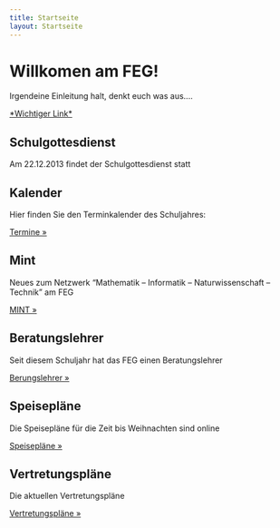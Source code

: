 ```yaml
---
title: Startseite
layout: Startseite
---
```



<!-- Jumbotron -->
<div class="jumbotron">
  <h1>Willkomen am FEG!</h1>
  <p class="lead">Irgendeine Einleitung halt, denkt euch was aus....</p>
  <p><a class="btn btn-lg btn-success" href="#" role="button">*Wichtiger Link*</a></p>
</div>

<!-- News -->
<div class="row">
  <div class="col-lg-4">
    <h2>Schulgottesdienst</h2>
    <p>Am 22.12.2013 findet der Schulgottesdienst statt</p>
  </div>
  <div class="col-lg-4">
    <h2>Kalender</h2>
    <p>Hier finden Sie den Terminkalender des Schuljahres: </p>
    <p><a class="btn btn-primary" href="/Schulleben/Termine/Aktuell" role="button">Termine &raquo;</a></p>
  </div>
  <div class="col-lg-4">
    <h2>Mint</h2>
    <p>Neues zum Netzwerk “Mathematik – Informatik – Naturwissenschaft – Technik” am FEG</p>
    <p><a class="btn btn-primary" href="Portraut/Mint" role="button">MINT &raquo;</a></p>
  </div>
  <div class="col-lg-4">
    <h2>Beratungslehrer</h2>
    <p>Seit diesem Schuljahr hat das FEG einen Beratungslehrer</p>
    <p><a class="btn btn-primary" href="Portrait/Beratungslehrer" role="button">Berungslehrer &raquo;</a></p>
  </div>
  <div class="col-lg-4">
    <h2>Speisepläne</h2>
    <p>Die Speisepläne für die Zeit bis Weihnachten sind online</p>
    <p><a class="btn btn-primary" href="Schulleben/Speiseplaene" role="button">Speisepläne &raquo;</a></p>
  </div>
    <div class="col-lg-4">
    <h2>Vertretungspläne</h2>
    <p>Die aktuellen Vertretungspläne</p>
    <p><a class="btn btn-primary" href="Schulleben/Vertretungspläne" role="button">Vertretungspläne &raquo;</a></p>
  </div>
</div>
